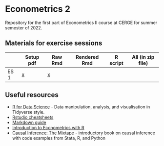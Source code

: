 # Econometrics 2
Repository for the first part of Econometrics II course at CERGE for summer semester of 2022.

## Materials for exercise sessions
<center>
  
  |    | Setup pdf | Raw Rmd | Rendered Rmd | R script | All (in zip file) |
  |------|-----------|---------|--------------|----------|-------------------|
  | ES 1 |     [x](https://www.google.cz/)     |   [x](https://www.google.cz/)       |              |          |                   |

</center>
  
## Useful resources
- [R for Data Science](https://r4ds.had.co.nz/) - Data manipulation, analysis, and visualisation in Tidyverse style.
- [Rstudio cheatsheets](https://www.rstudio.com/resources/cheatsheets/)
- [Markdown guide](https://www.markdownguide.org/basic-syntax/)
- [Introduction to Econometrics with R](https://scpoecon.github.io/ScPoEconometrics/)
- [Causal Inference: The Mixtape](https://mixtape.scunning.com/) - introductory book on causal inference with code examples from Stata, R, and Python


